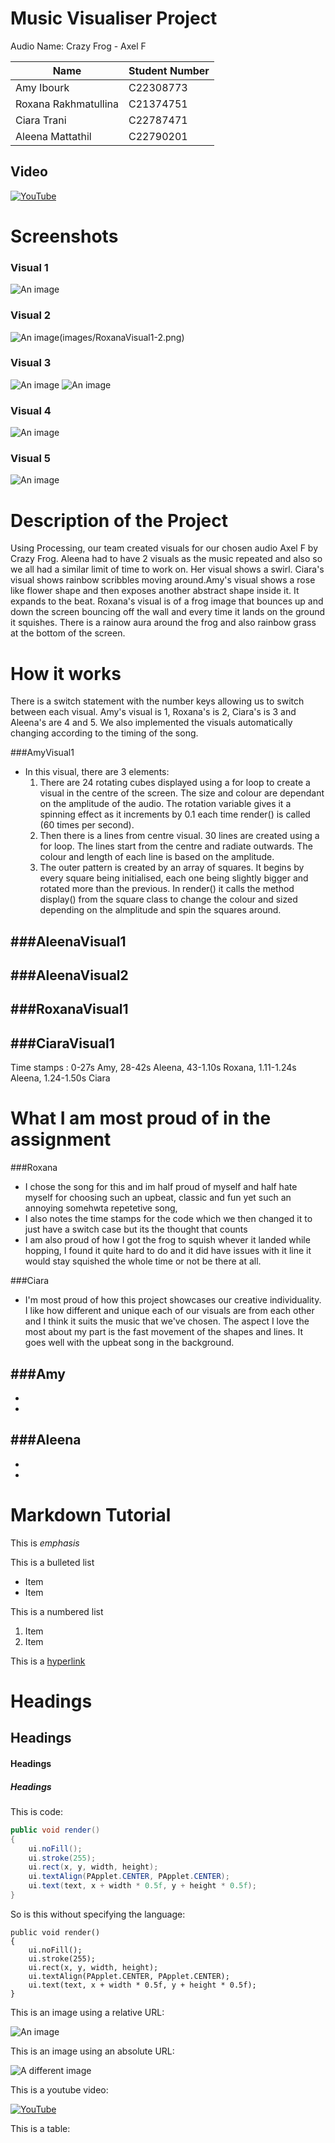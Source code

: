 # Music Visualiser Project

Audio Name: Crazy Frog - Axel F

| Name | Student Number |
|-----------|-----------|
|Amy Ibourk | C22308773 |
|Roxana Rakhmatullina | C21374751 |
|Ciara Trani | C22787471 |
|Aleena Mattathil | C22790201 |

## Video
[![YouTube](images/AleenaVisual2.png)](https://youtu.be/r7nN0u-_N_8)

# Screenshots
### Visual 1
![An image](images/AmyVisual.png)

### Visual 2
![An image](images/RoxanaVisual1-1.png)(images/RoxanaVisual1-2.png)

### Visual 3
![An image](images/CiaraVisual1-1.png)
![An image](images/CiaraVisual1-2.png)

### Visual 4
![An image](images/AleenaVisual2.png)

### Visual 5
![An image](images/AleenaVisual1.png)

# Description of the Project
Using Processing, our team created visuals for our chosen audio Axel F by Crazy Frog. Aleena had to have 2 visuals as the music repeated and also so we all had a similar limit of time to work on. Her visual shows a swirl. Ciara's visual shows rainbow scribbles moving around.Amy's visual shows a rose like flower shape and then exposes another abstract shape inside it. It expands to the beat. Roxana's visual is of a frog image that bounces up and down the screen bouncing off the wall and every time it lands on the ground it squishes. There is a rainow aura around the frog and also rainbow grass at the bottom of the screen.

# How it works
There is a switch statement with the number keys allowing us to switch between each visual. Amy's visual is 1, Roxana's is 2, Ciara's is 3 and Aleena's are 4 and 5. We also implemented the visuals automatically changing according to the timing of the song. 

###AmyVisual1
- In this visual, there are 3 elements:
	1. There are 24 rotating cubes displayed using a for loop to create a visual in the centre of the screen. The size and colour are dependant on the amplitude of the audio. The rotation variable gives it a spinning effect as it increments by 0.1 each time render() is called (60 times per second).
	2. Then there is a lines from centre visual. 30 lines are created using a for loop. The lines start from the centre and radiate outwards. The colour and length of each line is based on the amplitude.
	3. The outer pattern is created by an array of squares. It begins by every square being initialised, each one being slightly bigger and rotated more than the previous. In render() it calls the method display() from the square class to  change the colour and sized depending on the almplitude and spin the squares around.

###AleenaVisual1
- 

###AleenaVisual2
- 

###RoxanaVisual1
- 

###CiaraVisual1
- 


Time stamps : 0-27s Amy, 28-42s Aleena, 43-1.10s Roxana, 1.11-1.24s Aleena, 1.24-1.50s Ciara


# What I am most proud of in the assignment
###Roxana
- I chose the song for this and im half proud of myself and half hate myself for choosing such an upbeat, classic and fun yet such an annoying somehwta repetetive song,
- I also notes the time stamps for the code which we then changed it to just have a switch case but its the thought that counts
- I am also proud of how I got the frog to squish whever it landed while hopping, I found it quite hard to do and it did have issues with it line it would stay squished the whole time or not be there at all. 

###Ciara
- I'm most proud of how this project showcases our creative individuality. I like how different and unique each of our visuals are from each other and I think it suits the music that we've chosen. The aspect I love the most about my part is the fast movement of the shapes and lines. It goes well with the upbeat song in the background.

###Amy
- 
- 
- 

###Aleena
- 
- 
- 

# Markdown Tutorial

This is *emphasis*

This is a bulleted list

- Item
- Item

This is a numbered list

1. Item
1. Item

This is a [hyperlink](http://bryanduggan.org)

# Headings
## Headings
#### Headings
##### Headings

This is code:

```Java
public void render()
{
	ui.noFill();
	ui.stroke(255);
	ui.rect(x, y, width, height);
	ui.textAlign(PApplet.CENTER, PApplet.CENTER);
	ui.text(text, x + width * 0.5f, y + height * 0.5f);
}
```

So is this without specifying the language:

```
public void render()
{
	ui.noFill();
	ui.stroke(255);
	ui.rect(x, y, width, height);
	ui.textAlign(PApplet.CENTER, PApplet.CENTER);
	ui.text(text, x + width * 0.5f, y + height * 0.5f);
}
```

This is an image using a relative URL:

![An image](images/p8.png)

This is an image using an absolute URL:

![A different image](https://bryanduggandotorg.files.wordpress.com/2019/02/infinite-forms-00045.png?w=595&h=&zoom=2)

This is a youtube video:

[![YouTube](http://img.youtube.com/vi/J2kHSSFA4NU/0.jpg)](https://www.youtube.com/watch?v=J2kHSSFA4NU)

This is a table:


